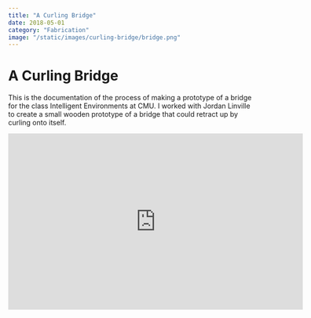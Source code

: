 ```yaml
---
title: "A Curling Bridge"
date: 2018-05-01
category: "Fabrication"
image: "/static/images/curling-bridge/bridge.png"
---
```


# A Curling Bridge

This is the documentation of the process of making a prototype of a bridge for the class Intelligent Environments at CMU. I worked with Jordan Linville to create a small wooden prototype of a bridge that could retract up by curling onto itself.

<iframe src="https://player.vimeo.com/video/268170617" width="600" height="360" frameborder="0" allow="autoplay; fullscreen" allowfullscreen></iframe>
